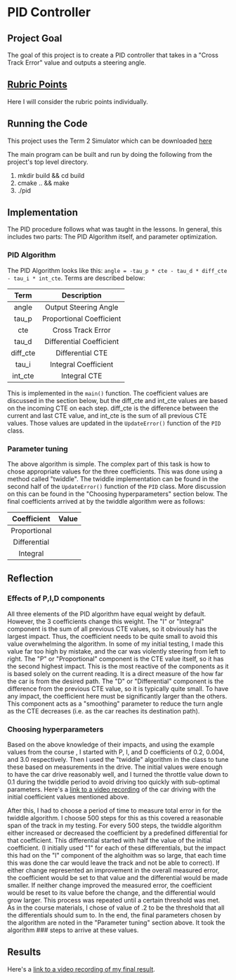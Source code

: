 # PID Controller

[//]: # (Image References)
[image1]: ./doc/intro.png  "intro"
[image2]: ./doc/Filter_algo.png  "algo"
[image3]: ./doc/result.png  "result"

## Project Goal
The goal of this project is to create a PID controller that takes in a "Cross Track Error" value and outputs a steering angle.  

## [Rubric Points](https://review.udacity.com/#!/rubrics/824/view)

Here I will consider the rubric points individually.  

## Running the Code
This project uses the Term 2 Simulator which can be downloaded [here](https://github.com/udacity/self-driving-car-sim/releases)

The main program can be built and run by doing the following from the project's top level directory.

1. mkdir build && cd build
2. cmake .. && make
3. ./pid

## Implementation

The PID procedure follows what was taught in the lessons.  In general, this includes two parts: The PID Algorithm itself, and parameter optimization. 

### PID Algorithm 

The PID Algorithm looks like this: `angle = -tau_p * cte - tau_d * diff_cte - tau_i * int_cte`.  Terms are described below:

|  Term    | Description              |
|:---------:|:-----------------------:|
| angle    | Output Steering Angle    |
| tau_p    | Proportional Coefficient |
| cte      | Cross Track Error        |
| tau_d    | Differential Coefficient |
| diff_cte | Differential CTE         |
| tau_i    | Integral Coefficient     |
| int_cte  | Integral CTE             |

This is implemented in the `main()` function.  The coefficient values are discussed in the section below, but the diff_cte and int_cte values are based on the incoming CTE on each step.  diff_cte is the difference between the current and last CTE value, and int_cte is the sum of all previous CTE values.  Those values are updated in the `UpdateError()` function of the `PID` class.

### Parameter tuning

The above algorithm is simple.  The complex part of this task is how to chose appropriate values for the three coefficients.  This was done using a method called "twiddle".  The twiddle implementation can be found in the second half of the `UpdateError()` function of the `PID` class.  More discussion on this can be found in the "Choosing hyperparameters" section below.  The final coefficients arrived at by the twiddle algorithm were as follows:

| Coefficient  | Value |
|:------------:|:-----:|
| Proportional |       |
| Differential |       |
| Integral     |       |


## Reflection

### Effects of P,I,D components 

All three elements of the PID algorithm have equal weight by default.  However, the 3 coefficients change this weight.  The "I" or "Integral" component is the sum of all previous CTE values, so it obviously has the largest impact.  Thus, the coefficient needs to be quite small to avoid this value overwhelming the algorithm.  In some of my initial testing, I made this value far too high by mistake, and the car was violently steering from left to right.  The "P" or "Proportional" component is the CTE value itself, so it has the second highest impact.  This is the most reactive of the components as it is based solely on the current reading.  It is a direct measure of the how far the car is from the desired path.  The "D" or "Differential" component is the difference from the previous CTE value, so it is typically quite small.  To have any impact, the coefficient here must be significantly larger than the others.  This component acts as a "smoothing" parameter to reduce the turn angle as the CTE decreases (i.e. as the car reaches its destination path).  

### Choosing hyperparameters

Based on the above knowledge of their impacts, and using the example values from the course , I started with P, I, and D coefficients of 0.2, 0.004, and 3.0 respectively. Then I used the "twiddle" algorithm in the class to tune these based on measurements in the drive.  The initial values were enough to have the car drive reasonably well, and I turned the throttle value down to 0.1 during the twiddle period to avoid driving too quickly with sub-optimal parameters.  Here's a [link to a video recording](./initial_coeff.mp4) of the car driving with the initial coefficient values mentioned above.

After this, I had to choose a period of time to measure total error in for the twiddle algorithm.  I choose 500 steps for this as this covered a reasonable span of the track in my testing.  For every 500 steps, the twiddle algorithm either increased or decreased the coefficient by a predefined differential for that coefficient.  This differential started with half the value of the initial coefficient. (I initially used "1" for each of these differentials, but the impact this had on the "I" component of the alghoithm was so large, that each time this was done the car would leave the track and not be able to correct).  If either change represented an improvement in the overall measured error, the coefficient would be set to that value and the differential would be made smaller.  If neither change improved the measured error, the coefficient would be reset to its value before the change, and the differential would grow larger. This process was repeated until a certain threshold was met.  As in the course materials, I chose of value of .2 to be the threshold that all the differentials should sum to.  In the end, the final parameters chosen by the algorithm are noted in the "Parameter tuning" section above.  It took the algorithm ### steps to arrive at these values. 
 
## Results

Here's a [link to a video recording of my final result](./project_recording.mp4).  


